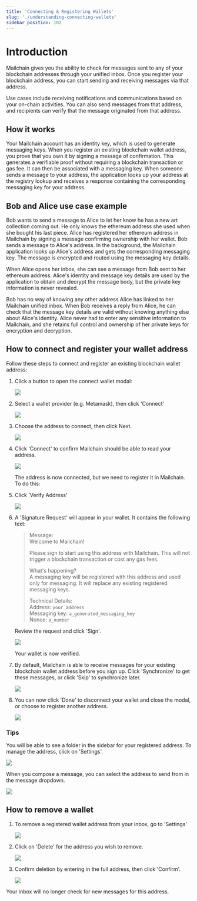 ```yaml
---
title: 'Connecting & Registering Wallets'
slug: './understanding-connecting-wallets'
sidebar_position: 102
---
```


# Introduction

Mailchain gives you the ability to check for messages sent to any of your blockchain addresses through your unified inbox. Once you register your blockchain address, you can start sending and receiving messages via that address.

Use cases include receiving notifications and communications based on your on-chain activities. You can also send messages from that address, and recipients can verify that the message originated from that address.

## How it works

Your Mailchain account has an identity key, which is used to generate messaging keys. When you register an existing blockchain wallet address, you prove that you own it by signing a message of confirmation. This generates a verifiable proof without requiring a blockchain transaction or gas fee. It can then be associated with a messaging key. When someone sends a message to your address, the application looks up your address at the registry lookup and receives a response containing the corresponding messaging key for your address.

## Bob and Alice use case example

Bob wants to send a message to Alice to let her know he has a new art collection coming out. He only knows the ethereum address she used when she bought his last piece. Alice has registered her ethereum address in Mailchain by signing a message confirming ownership with her wallet. Bob sends a message to Alice's address. In the background, the Mailchain application looks up Alice's address and gets the corresponding messaging key. The message is encrypted and routed using the messaging key details.

When Alice opens her inbox, she can see a message from Bob sent to her ethereum address. Alice's identity and message key details are used by the application to obtain and decrypt the message body, but the private key information is never revealed.

Bob has no way of knowing any other address Alice has linked to her Mailchain unified inbox.
When Bob receives a reply from Alice, he can check that the message key details are valid without knowing anything else about Alice's identity.
Alice never had to enter any sensitive information to Mailchain, and she retains full control and ownership of her private keys for encryption and decryption.

## How to connect and register your wallet address

Follow these steps to connect and register an existing blockchain wallet address:

1. Click a button to open the connect wallet modal:

    ![](./img-understanding-connecting-wallets/connect-buttons.png)

1. Select a wallet provider (e.g. Metamask), then click 'Connect'

    ![](./img-understanding-connecting-wallets/connect-wallet.png)

1. Choose the address to connect, then click Next.

    ![](./img-understanding-connecting-wallets/connect-address.png)

1. Click 'Connect' to confirm Mailchain should be able to read your address.

    ![](./img-understanding-connecting-wallets/connect-address-confirm.png)

    The address is now connected, but we need to register it in Mailchain. To do this:

1. Click 'Verify Address'

    ![](./img-understanding-connecting-wallets/verify-address-button.png)

1. A 'Signature Request' will appear in your wallet. It contains the following text:

    > Message: <br />
    > Welcome to Mailchain! <br />
    >
    > Please sign to start using this address with Mailchain. This will not trigger a blockchain transaction or cost any gas fees. <br />
    >
    > What's happening? <br />
    > A messaging key will be registered with this address and used only for messaging. It will replace any existing registered messaging keys. <br />
    >
    > Technical Details: <br />
    > Address: `your_address` <br />
    > Messaging key: `a_generated_messaging_key` <br />
    > Nonce: `a_number`

    Review the request and click 'Sign'.

    ![](./img-understanding-connecting-wallets/wallet-signature-request.png)

    Your wallet is now verified.

1. By default, Mailchain is able to receive messages for your existing blockchain wallet address before you sign up. Click 'Synchronize' to get these messages, or click 'Skip' to synchronize later.

    ![](./img-understanding-connecting-wallets/wallet-sync.png)

1. You can now click 'Done' to disconnect your wallet and close the modal, or choose to register another address.

    ![](./img-understanding-connecting-wallets/wallet-verified.png)

### Tips

You will be able to see a folder in the sidebar for your registered address. To manage the address, click on 'Settings'.

![](./img-understanding-connecting-wallets/registered-address-folder.png)

When you compose a message, you can select the address to send from in the message dropdown.

![](./img-understanding-connecting-wallets/compose-from-registered-address.png)

## How to remove a wallet

1. To remove a registered wallet address from your inbox, go to 'Settings'

    ![](./img-understanding-connecting-wallets/sidebar-settings.png)

1. Click on 'Delete' for the address you wish to remove.

    ![](./img-understanding-connecting-wallets/delete-account-button.png)

1. Confirm deletion by entering in the full address, then click 'Confirm'.

    ![](./img-understanding-connecting-wallets/delete-account-confirm.png)

Your inbox will no longer check for new messages for this address.
